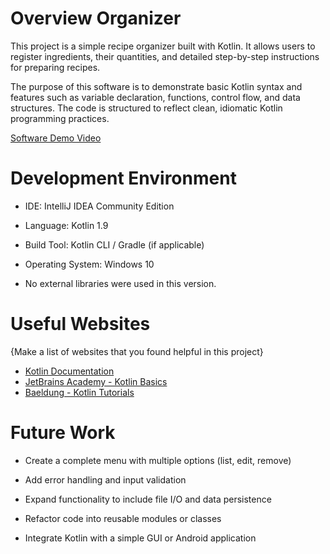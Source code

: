 # Overview Organizer

This project is a simple recipe organizer built with Kotlin. It allows users to register ingredients, their quantities, and detailed step-by-step instructions for preparing recipes.

The purpose of this software is to demonstrate basic Kotlin syntax and features such as variable declaration, functions, control flow, and data structures. The code is structured to reflect clean, idiomatic Kotlin programming practices.

[Software Demo Video](http://youtube.link.goes.here)

# Development Environment

- IDE: IntelliJ IDEA Community Edition

- Language: Kotlin 1.9

- Build Tool: Kotlin CLI / Gradle (if applicable)

- Operating System: Windows 10

- No external libraries were used in this version.

# Useful Websites

{Make a list of websites that you found helpful in this project}

- [Kotlin Documentation](https://kotlinlang.org/docs/home.html)
- [JetBrains Academy - Kotlin Basics](https://hyperskill.org/courses/18)
- [Baeldung - Kotlin Tutorials](https://www.baeldung.com/kotlin/)

# Future Work

- Create a complete menu with multiple options (list, edit, remove)

- Add error handling and input validation

- Expand functionality to include file I/O and data persistence

- Refactor code into reusable modules or classes

- Integrate Kotlin with a simple GUI or Android application